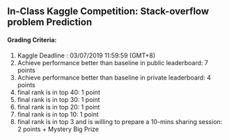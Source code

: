 
## In-Class Kaggle Competition: Stack-overflow problem Prediction 

#### Grading Criteria:

1. Kaggle Deadline : 03/07/2019 11:59:59 (GMT+8)
2. Achieve performance better than baseline in public leaderboard: 7 points
3. Achieve performance better than baseline in private leaderboard: 4 points
4. final rank is in top 40: 1 point
5. final rank is in top 30: 1 point
6. final rank is in top 20: 1 point
7. final rank is in top 10: 1 point
8. final rank is in top 3 and is willing to prepare a 10-mins sharing session: 2 points + Mystery Big Prize
